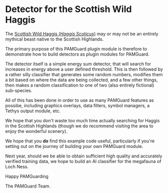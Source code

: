 # Detector for the Scottish Wild Haggis

The [Scottish Wild Haggis (*Haggis Scoticus*)](https://haggiswildlifefoundation.com/what-is-wild-haggis/) may or may not be an entirely mythical beast native to the Scottish Highlands. 

The primary purpose of this PAMGuard plugin module is therefore to demonstrate how to build detectors as plugin modules for PAMGuard. 

The detector itself is a simple energy sum detector, that will search for increases in energy above a user defined threshold. This is then followed by 
a rather silly classifier that generates some random numbers, modifies them a bit based on where the data are being collected, and a few other things, then 
makes a random classification to one of two (also entirely fictional) sub-species. 

All of this has been done in order to use as many PAMGuard features as possibe, including graphics overlays, data filters, symbol managers, a Tethys output module, etc. 

We hope that you don't waste too much time actually searching for Haggis in the Scottish Highlands (though we do recommend visiting the area to enjoy the wonderful scenery). 

We hope that you **do** find this example code useful, particularly if you're setting out on the journey of building your own PAMGuard module. 

Next year, should we be able to obtain sufficient high quality and accurately verified training data, we hope to build an AI classifier for the megafauna of Loch Ness.

Happy PAMGuarding

The PAMGuard Team. 
